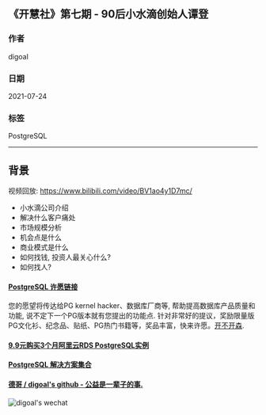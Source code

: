 ## 《开慧社》第七期 - 90后小水滴创始人谭登  
          
### 作者          
digoal          
          
### 日期          
2021-07-24           
          
### 标签          
PostgreSQL        
          
----          
          
## 背景   
视频回放: https://www.bilibili.com/video/BV1ao4y1D7mc/     
  
- 小水滴公司介绍  
- 解决什么客户痛处  
- 市场规模分析  
- 机会点是什么  
- 商业模式是什么  
- 如何找钱, 投资人最关心什么?  
- 如何找人?  
  
  
#### [PostgreSQL 许愿链接](https://github.com/digoal/blog/issues/76 "269ac3d1c492e938c0191101c7238216")
您的愿望将传达给PG kernel hacker、数据库厂商等, 帮助提高数据库产品质量和功能, 说不定下一个PG版本就有您提出的功能点. 针对非常好的提议，奖励限量版PG文化衫、纪念品、贴纸、PG热门书籍等，奖品丰富，快来许愿。[开不开森](https://github.com/digoal/blog/issues/76 "269ac3d1c492e938c0191101c7238216").  
  
  
#### [9.9元购买3个月阿里云RDS PostgreSQL实例](https://www.aliyun.com/database/postgresqlactivity "57258f76c37864c6e6d23383d05714ea")
  
  
#### [PostgreSQL 解决方案集合](https://yq.aliyun.com/topic/118 "40cff096e9ed7122c512b35d8561d9c8")
  
  
#### [德哥 / digoal's github - 公益是一辈子的事.](https://github.com/digoal/blog/blob/master/README.md "22709685feb7cab07d30f30387f0a9ae")
  
  
![digoal's wechat](../pic/digoal_weixin.jpg "f7ad92eeba24523fd47a6e1a0e691b59")
  
